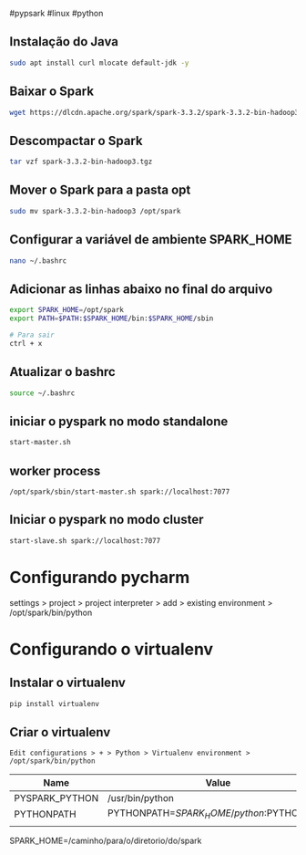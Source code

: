#pypsark #linux #python

## Instalação do Java

```bash
sudo apt install curl mlocate default-jdk -y
```

## Baixar o Spark

```bash
wget https://dlcdn.apache.org/spark/spark-3.3.2/spark-3.3.2-bin-hadoop3.tgz
```

## Descompactar o Spark

```bash
tar vzf spark-3.3.2-bin-hadoop3.tgz
```

## Mover o Spark para a pasta opt

```bash
sudo mv spark-3.3.2-bin-hadoop3 /opt/spark
```

## Configurar a variável de ambiente SPARK_HOME

```bash
nano ~/.bashrc
```

## Adicionar as linhas abaixo no final do arquivo

```bash 
export SPARK_HOME=/opt/spark
export PATH=$PATH:$SPARK_HOME/bin:$SPARK_HOME/sbin

# Para sair
ctrl + x
```

## Atualizar o bashrc

```bash
source ~/.bashrc
```

## iniciar o pyspark no modo standalone

```bash
start-master.sh
```

## worker process

```
/opt/spark/sbin/start-master.sh spark://localhost:7077
```

## Iniciar o pyspark no modo cluster

```bash
start-slave.sh spark://localhost:7077
```

# Configurando pycharm

settings > project > project interpreter > add > existing environment > /opt/spark/bin/python

# Configurando o virtualenv

## Instalar o virtualenv

```bash
pip install virtualenv
```

## Criar o virtualenv

`Edit configurations > + > Python > Virtualenv environment > /opt/spark/bin/python`

| Name           | Value           |
|----------------|-----------------|
| PYSPARK_PYTHON | /usr/bin/python |
| PYTHONPATH     |     PYTHONPATH=$SPARK_HOME/python:$PYTHONPATH            |
|                |                 |

SPARK_HOME=/caminho/para/o/diretorio/do/spark


